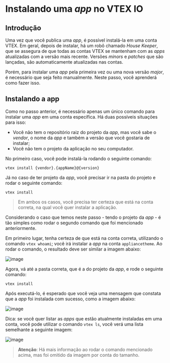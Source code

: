 # Instalando uma _app_ no VTEX IO

## Introdução

Uma vez que você publica uma _app_, é possível instalá-la em uma conta VTEX. Em geral, depois de instalar, há um robô chamado _House Keeper_, que se assegura de que todas as contas VTEX se mantenham com as _apps_ atualizadas com a versão mais recente. Versões _minors_ e _patches_ que são lançadas, são automaticamente atualizadas nas contas.

Porém, para instalar uma _app_ pela primeira vez ou uma nova versão _major_, é necessário que seja feito manualmente. Neste passo, você aprenderá como fazer isso.

## Instalando a app

Como no passo anterior, é necessário apenas um único comando para instalar uma _app_ em uma conta específica. Há duas possíveis situações para isso:

- Você não tem o repositório raiz do projeto da _app_, mas você sabe o _vendor_, o nome da _app_ e também a versão que você gostaria de instalar;
- Você não tem o projeto da aplicação no seu computador.

No primeiro caso, você pode instalá-la rodando o seguinte comando:
```
vtex install {vendor}.{appName}@{version}
```

Já no caso de ter projeto da _app_, você precisar ir na pasta do projeto e rodar o seguinte comando:
```
vtex install
```

> Em ambos os casos, você precisa ter certeza que está na conta correta, na qual você quer instalar a aplicação.

Considerando o caso que temos neste passo - tendo o projeto da _app_ - é tão simples como rodar o segundo comando que foi mencionado anteriormente.

Em primeiro lugar, tenha certeza de que está na conta correta, utilizando o comando `vtex whoami`; você irá instalar a _app_ na conta `appliancetheme`. Ao rodar o comando, o resultado deve ser similar a imagem abaixo:

![image](https://user-images.githubusercontent.com/19495917/88828271-62750f00-d1a1-11ea-89d0-068340f8b522.png)

Agora, vá até a pasta correta, que é a do projeto da _app_, e rode o seguinte comando:

```
vtex install
```

Após executá-lo, é esperado que você veja uma mensagem que constata que a _app_ foi instalada com sucesso, como a imagem abaixo:

![image](https://user-images.githubusercontent.com/19495917/88828538-c0095b80-d1a1-11ea-86cf-bac9cfdf554e.png)

Dica: se você quer listar as _apps_ que estão atualmente instaladas em uma conta, você pode utilizar o comando `vtex ls`, você verá uma lista semelhante a seguinte imagem:

![image](https://user-images.githubusercontent.com/19495917/88828816-1e363e80-d1a2-11ea-88bb-b3f082b90877.png)

> **Atenção**: Há mais informação ao rodar o comando mencionado acima, mas foi omitido da imagem por conta do tamanho.
